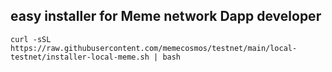 
## easy installer for Meme network Dapp developer

```
curl -sSL https://raw.githubusercontent.com/memecosmos/testnet/main/local-testnet/installer-local-meme.sh | bash
```

